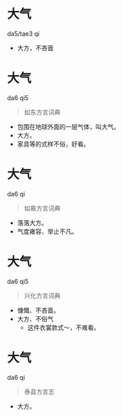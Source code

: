 # 大气
da5/tae3 qi
- 大方，不吝啬

# 大气
da6 qi5
> 如东方言词典
- 包围在地球外面的一层气体，叫大气。
- 大方。
- 家具等的式样不俗，好看。

# 大气
da6 qi
> 如皋方言词典
- 落落大方。
- 气度雍容、举止不凡。

# 大气
da6 qi5
> 兴化方言词典
- 慷慨、不吝啬。
- 大方、不俗气
  - 这件衣裳款式～，不难看。

# 大气
da6 qi
> 泰县方言志
- 大方。

